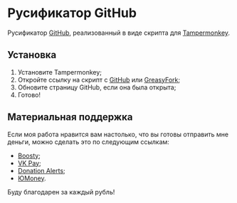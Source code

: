 # Русификатор GitHub

Русификатор [GitHub](https://github.com/), реализованный в виде скрипта для [Tampermonkey](https://github.com/Tampermonkey/tampermonkey).

## Установка

1. Установите Tampermonkey;
2. Откройте ссылку на скрипт c [GitHub](https://github.com/RushanM/GitHub-Russian-Translation/raw/refs/heads/master/GitHub-Ru-Translation.user.js) или [GreasyFork](https://greasyfork.org/ru/scripts/515487-github-russian-translation);
3. Обновите страницу GitHub, если она была открыта;
4. Готово!

## Материальная поддержка

Если моя работа нравится вам настолько, что вы готовы отправить мне деньги, можно сделать это по следующим ссылкам:

* [Boosty](https://boosty.to/rushanm);
* [VK Pay](https://vk.me/moneysend/deflecta);
* [Donation Alerts](https://www.donationalerts.com/r/deflecta);
* [ЮMoney](https://yoomoney.ru/to/410015215253910).

Буду благодарен за каждый рубль!
